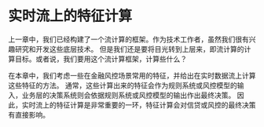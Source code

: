 # 实时流上的特征计算

上一章中，我们已经构建了一个流计算的框架。作为技术工作者，虽然我们很有兴趣研究和开发这些底层技术。
但是我们还是要将目光转到上层来，即流计算的计算目标。或者说，我们要用这个流计算框架，计算些什么？

在本章中，我们考虑一些在金融风控场景常用的特征，并给出在实时数据流上计算这些特征的方法。
通常，这些计算出来的特征会作为规则系统或风控模型的输入，业务层的决策系统则会依据规则系统或风控模型的输出作出最终决策。
因此，实时流上的特征计算是非常重要的一环，特征计算会对信贷或风控的最终决策有直接影响。